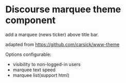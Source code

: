 # Discourse marquee theme component

add a marquee (news ticker) above title bar.

adapted from https://github.com/carsick/www-theme

Options configurable:

* visibility to non-logged-in users
* marquee text speed
* marquee list(support html)
